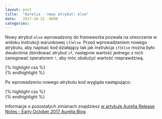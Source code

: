 ```yaml
---
layout: post
title:  "Aurelia - nowy atrybut: else"
date:   2017-10-21 -0600
categories: 
---
```


Nowy atrybut `else` wprowadzony do frameworka pozwala na utworzenie w widoku instrukcji warunkowej `if`/`else`.
Przed wprowadzeniem nowego atrybutu, aby napisać kod działający tak jak instrukcja `if`/`else` można było dwukrotnie zbindować atrybut `if`, następnie wartość jednego z nich zanegować operatorem `!`, aby móc obsłużyć wartość nieprawdziwą.

{% highlight css %}
<template>
    <div if.bind="isActive">
    <!-- code -->
    </div>
    <div if.bind="!isActive">
     <!-- code -->
    </div>
</template>    
{% endhighlight %}

Po wprowadzeniu nowego atrybutu kod wygląda następująco:

{% highlight css %}
<template>
    <div if.bind="isActive">
    <!-- code -->
    </div>
    <div else>
     <!-- code -->
    </div>
</template>    
{% endhighlight %}

Informacje o pozostałych zmianach znajdziesz [w artykule Aurelia Release Notes - Early October 2017 Aurelia Blog](http://blog.aurelia.io/2017/10/03/aurelia-release-notes-early-october-2017/).
